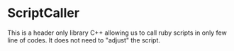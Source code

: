 # ScriptCaller
This is a header only library C++ allowing us to call ruby scripts in only few line of codes. It does not need to "adjust" the script.
